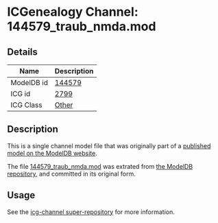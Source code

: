 # ICGenealogy Channel: 144579\_traub\_nmda.mod

## Details

Name | Description
---- | -----------
ModelDB id | [144579](http://senselab.med.yale.edu/ModelDB/ShowModel.cshtml?model=144579)
ICG id | [2799](http://icg.neurotheory.ox.ac.uk/channels/other/2799)
ICG Class | [Other](http://icg.neurotheory.ox.ac.uk/channels/other)

## Description

This is a single channel model file that was originally part of a [published model on the ModelDB website](http://senselab.med.yale.edu/mModelDB/ShowModel.cshtml?model=144579).

The file [144579\_traub\_nmda.mod](144579_traub_nmda.mod) was extrated from [the ModelDB repository](http://senselab.med.yale.edu/ModelDB/ShowModel.cshtml?model=144579), and committed in its original form.

## Usage

See the [icg-channel super-repository](https://github.com/icgenealogy/icg-channels) for more information.